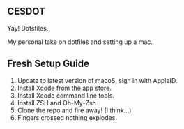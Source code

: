 ## CESDOT
Yay! Dotsfiles.

My personal take on dotfiles and setting up a mac.


## Fresh Setup Guide
1. Update to latest version of macoS, sign in with AppleID.
2. Install Xcode from the app store.
3. Install Xcode command line tools.
4. Install ZSH and Oh-My-Zsh
5. Clone the repo and fire away! (I think...)
6. Fingers crossed nothing explodes.

